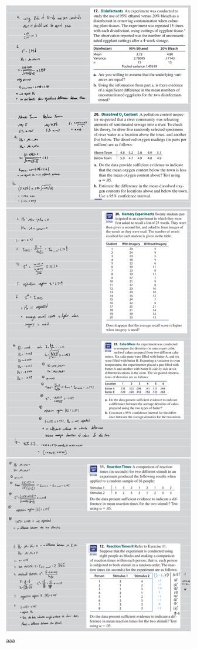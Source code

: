 ![image](https://github.com/HWTeng-Teaching/202502-Statistics-II/blob/main/112550116_Tim/HW0303/IMG_1441.jpeg)
![image](https://github.com/HWTeng-Teaching/202502-Statistics-II/blob/main/112550116_Tim/HW0303/IMG_1442.jpeg)
![image](https://github.com/HWTeng-Teaching/202502-Statistics-II/blob/main/112550116_Tim/HW0303/IMG_1443.jpeg)

aaa
